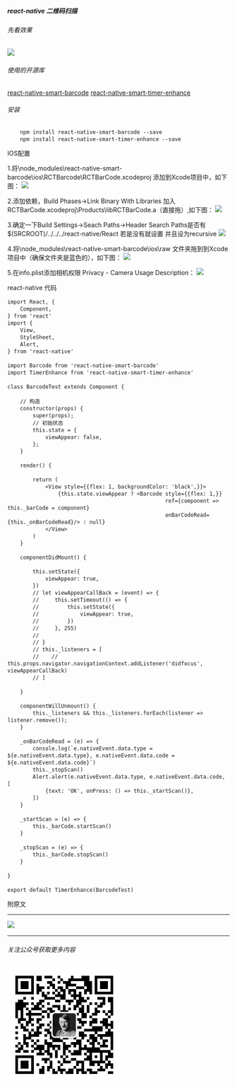 ##### react-native 二维码扫描 


###### 先看效果  
![](http://oo0vme8mf.bkt.clouddn.com/15130639689108.jpg)


###### 使用的开源库
[react-native-smart-barcode](https://link.jianshu.com/?t=https://github.com/react-native-component/react-native-smart-barcode)
[react-native-smart-timer-enhance](https://github.com/react-native-component/react-native-smart-timer-enhance)



###### 安装  

        
        npm install react-native-smart-barcode --save
        npm install react-native-smart-timer-enhance --save
        
        
IOS配置  

1.将\node_modules\react-native-smart-barcode\ios\RCTBarcode\RCTBarCode.xcodeproj 添加到Xcode项目中，如下图：
![](http://oo0vme8mf.bkt.clouddn.com/15130643488963.jpg)

2.添加依赖，Build Phases->Link Binary With Libraries 加入RCTBarCode.xcodeproj\Products\libRCTBarCode.a（直接拖）,如下图：
![](http://oo0vme8mf.bkt.clouddn.com/15130645853907.jpg)

3.确定一下Build Settings->Seach Paths->Header Search Paths是否有$(SRCROOT)/../../../react-native/React
若是没有就设置 并且设为recursive
![](http://oo0vme8mf.bkt.clouddn.com/15130646674868.jpg)


4.将\node_modules\react-native-smart-barcode\ios\raw 文件夹拖到到Xcode项目中（确保文件夹是蓝色的），如下图：
![](http://oo0vme8mf.bkt.clouddn.com/15130648120573.jpg)

5.在info.plist添加相机权限 Privacy - Camera Usage Description：
![](http://oo0vme8mf.bkt.clouddn.com/15130648872589.jpg)



react-native 代码 

    
    import React, {
        Component,
    } from 'react'
    import {
        View,
        StyleSheet,
        Alert,
    } from 'react-native'
    
    import Barcode from 'react-native-smart-barcode'
    import TimerEnhance from 'react-native-smart-timer-enhance'
    
    class BarcodeTest extends Component {
    
        // 构造
        constructor(props) {
            super(props);
            // 初始状态
            this.state = {
                viewAppear: false,
            };
        }
    
        render() {
    
            return (
                <View style={{flex: 1, backgroundColor: 'black',}}>
                    {this.state.viewAppear ? <Barcode style={{flex: 1,}}
                                                      ref={component => this._barCode = component}
                                                      onBarCodeRead={this._onBarCodeRead}/> : null}
                </View>
            )
        }
    
        componentDidMount() {
    
            this.setState({
                viewAppear: true,
            })
            // let viewAppearCallBack = (event) => {
            //     this.setTimeout(() => {
            //         this.setState({
            //             viewAppear: true,
            //         })
            //     }, 255)
            //
            // }
            // this._listeners = [
            //    // this.props.navigator.navigationContext.addListener('didfocus', viewAppearCallBack)
            // ]
    
        }
    
        componentWillUnmount() {
            this._listeners && this._listeners.forEach(listener => listener.remove());
        }
    
        _onBarCodeRead = (e) => {
            console.log(`e.nativeEvent.data.type = ${e.nativeEvent.data.type}, e.nativeEvent.data.code = ${e.nativeEvent.data.code}`)
            this._stopScan()
            Alert.alert(e.nativeEvent.data.type, e.nativeEvent.data.code, [
                {text: 'OK', onPress: () => this._startScan()},
            ])
        }
    
        _startScan = (e) => {
            this._barCode.startScan()
        }
    
        _stopScan = (e) => {
            this._barCode.stopScan()
        }
    
    }
    
    export default TimerEnhance(BarcodeTest)
    
>     
      
      
            
   附原文


-------

![](http://oo0vme8mf.bkt.clouddn.com/15130651274965.jpg)

-------

 

######    关注公众号获取更多内容
![](https://raw.githubusercontent.com/yxwandroid/question/master/%E5%85%AC%E4%BC%97%E5%8F%B78cm.jpg)

